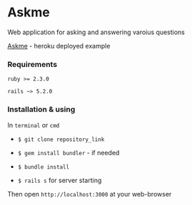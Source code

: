 # Askme

Web application for asking and answering varoius questions

[Askme](https://mega-curiosity.herokuapp.com/) - heroku deployed example 

### Requirements

`ruby >= 2.3.0`

`rails ~> 5.2.0`

### Installation & using

In `terminal` or `cmd`

- `$ git clone repository_link`

- `$ gem install bundler` - if needed

- `$ bundle install`

- `$ rails s` for server starting

Then open `http://localhost:3000` at your web-browser